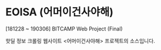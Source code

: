 # EOISA (어머이건사야해)
[181228 ~ 190306] BITCAMP Web Project (Final)

핫딜 정보 크롤링 웹사이트 <어머이건사야해> 프로젝트의 소스입니다.
